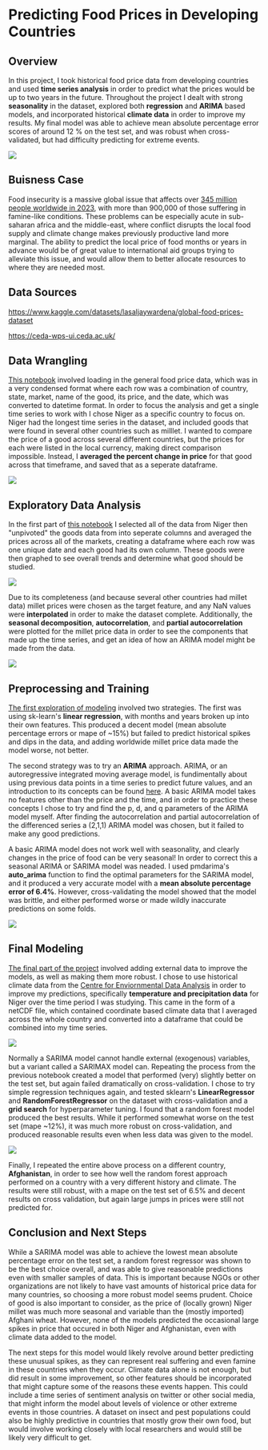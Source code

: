 # Predicting Food Prices in Developing Countries

## Overview
In this project, I took historical food price data from developing countries and used **time series analysis** in order to predict what the prices would be up to two years in the future. Throughout the project I dealt with strong **seasonality** in the dataset, explored both **regression** and **ARIMA** based models, and incorporated historical **climate data** in order to improve my results. My final model was able to achieve mean absolute percentage error scores of around 12 % on the test set, and was robust when cross-validated, but had difficulty predicting for extreme events.

![](Images/millet3.jpg)

## Buisness Case
Food insecurity is a massive global issue that affects over [345 million people worldwide in 2023](https://www.wfp.org/global-hunger-crisis), with more than 900,000 of those suffering in famine-like conditions. These problems can be especially acute in sub-saharan africa and the middle-east, where conflict disrupts the local food supply and climate change makes previously productive land more marginal. The ability to predict the local price of food months or years in advance would be of great value to international aid groups trying to alleviate this issue, and would allow them to better allocate resources to where they are needed most.

## Data Sources
https://www.kaggle.com/datasets/lasaljaywardena/global-food-prices-dataset

https://ceda-wps-ui.ceda.ac.uk/

## Data Wrangling
[This notebook](Notebooks/Data_Wrangling.ipynb) involved loading in the general food price data, which was in a very condensed format where each row was a combination of country, state, market, name of the good, its price, and the date, which was converted to datetime format. In order to focus the analysis and get a single time series to work with I chose Niger as a specific country to focus on. Niger had the longest time series in the dataset, and included goods that were found in several other countries such as milllet. I wanted to compare the price of a good across several different countries, but the prices for each were listed in the local currency, making direct comparison impossible. Instead, I **averaged the percent change in price** for that good across that timeframe, and saved that as a seperate dataframe. 

![](Images/percent_change_millet.png)

## Exploratory Data Analysis
In the first part of [this notebook](Notebooks/EDA.ipynb) I selected all of the data from Niger then "unpivoted" the goods data from into seperate columns and averaged the prices across all of the markets, creating a dataframe where each row was one unique date and each good had its own column. These goods were then graphed to see overall trends and determine what good should be studied.

![](Images/Niger_food_prices.png)

Due to its completeness (and because several other countries had millet data) millet prices were chosen as the target feature, and any NaN values were **interpolated** in order to make the dataset complete. Additionally, the **seasonal decomposition**, **autocorrelation**, and **partial autocorrelation** were plotted for the millet price data in order to see the components that made up the time series, and get an idea of how an ARIMA model might be made from the data.

![](Images/Seasonal_decomp.png)

## Preprocessing and Training
[The first exploration of modeling](Notebooks/Preprocessing_and_Training.ipynb) involved two strategies. The first was using sk-learn's **linear regression**, with months and years broken up into their own features. This produced a decent model (mean absolute percentage errors or mape of ~15%) but failed to predict historical spikes and dips in the data, and adding worldwide millet price data made the model worse, not better. 

The second strategy was to try an **ARIMA** approach. ARIMA, or an autoregressive integrated moving average model, is fundimentally about using previous data points in a time series to predict future values, and an introduction to its concepts can be found [here](https://en.wikipedia.org/wiki/Autoregressive_integrated_moving_average). A basic ARIMA model takes no features other than the price and the time, and in order to practice these concepts I chose to try and find the p, d, and q parameters of the ARIMA model myself. After finding the autocorrelation and partial autocorrelation of the differenced series a (2,1,1) ARIMA model was chosen, but it failed to make any good predictions. 

A basic ARIMA model does not work well with seasonality, and clearly changes in the price of food can be very seasonal! In order to correct this a seasonal ARIMA or SARIMA model was neaded. I used pmdarima's **auto_arima** function to find the optimal parameters for the SARIMA model, and it produced a very accurate model with a **mean absolute percentage error of 6.4%**. However, cross-validating the model showed that the model was brittle, and either performed worse or made wildly inaccurate predictions on some folds.

![](Images/sarima_model.png)

## Final Modeling
[The final part of the project](Notebooks/Final_Modeling.ipynb) involved adding external data to improve the models, as well as making them more robust. I chose to use historical climate data from the [Centre for Enviornmental Data Analysis](https://ceda-wps-ui.ceda.ac.uk/) in order to improve my predictions, specifically **temperature and precipitation data** for Niger over the time period I was studying. This came in the form of a netCDF file, which contained coordinate based climate data that I averaged across the whole country and converted into a dataframe that could be combined into my time series.

![](Images/wet_days.png)

Normally a SARIMA model cannot handle external (exogenous) variables, but a variant called a SARIMAX model can. Repeating the process from the previous notebook created a model that performed (very) slightly better on the test set, but again failed dramatically on cross-validation. I chose to try simple regression techniques again, and tested sklearn's **LinearRegressor** and **RandomForestRegressor** on the dataset with cross-validation and a **grid search** for hyperparameter tuning. I found that a random forest model produced the best results. While it performed somewhat worse on the test set (mape ~12%), it was much more robust on cross-validation, and produced reasonable results even when less data was given to the model. 

![](Images/cross_validated_model.png)

Finally, I repeated the entire above process on a different country, **Afghanistan**, in order to see how well the random forest approach performed on a country with a very different history and climate. The results were still robust, with a mape on the test set of 6.5% and decent results on cross validation, but again large jumps in prices were still not predicted for. 

## Conclusion and Next Steps
While a SARIMA model was able to achieve the lowest mean absolute percentage error on the test set, a random forest regressor was shown to be the best choice overall, and was able to give reasonable predictions even with smaller samples of data. This is important because NGOs or other organizations are not likely to have vast amounts of historical price data for many countries, so choosing a more robust model seems prudent. Choice of good is also important to consider, as the price of (locally grown) Niger millet was much more seasonal and variable than the (mostly imported) Afghani wheat. However, none of the models predicted the occasional large spikes in price that occured in both Niger and Afghanistan, even with climate data added to the model. 

The next steps for this model would likely revolve around better predicting these unusual spikes, as they can represent real suffering and even famine in these countries when they occur. Climate data alone is not enough, but did result in some improvement, so other features should be incorporated that might capture some of the reasons these events happen. This could include a time series of sentiment analysis on twitter or other social media, that might inform the model about levels of violence or other extreme events in those countries. A dataset on insect and pest populations could also be highly predictive in countries that mostly grow their own food, but would involve working closely with local researchers and would still be likely very difficult to get.
